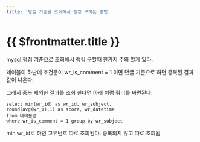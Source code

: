 ```yaml
---
title: '평점 기준을 조회해서 랭킹 구하는 방법'
---
```


# {{ $frontmatter.title }}


mysql 평점 기준으로 조회해서 랭킹 구할때 한가지 주의 할게 있다.

테이블이 하난데 조건문이 wr_is_comment = 1 이면 댓글 기준으로 하면 중복된 결과 값이 나온다.

그래서 중복 제외한 결과를 조회 한다면 아래 처럼 쿼리를 짜면된다.

```
select min(wr_id) as wr_id, wr_subject,
round(avg(wr_1),1) as score, wr_datetime
from 테이블명
where wr_is_comment = 1 group by wr_subject
```

min wr_id로 하면 고유번호 따로 조회된다. 중복되지 않고 따로 조회됨